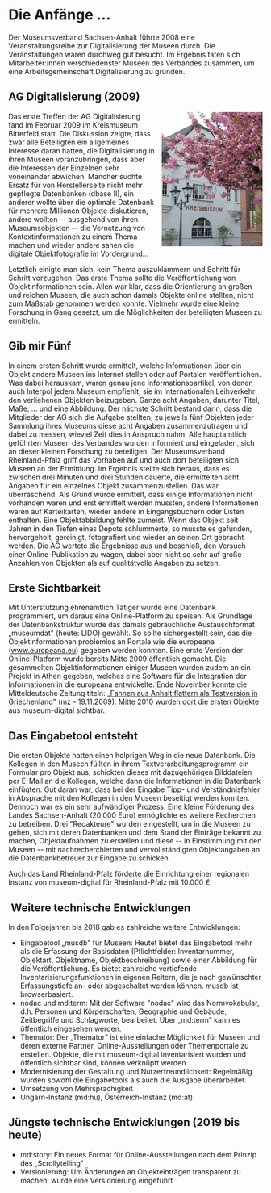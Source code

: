 Die Anfänge \...
================

Der Museumsverband Sachsen-Anhalt führte 2008 eine Veranstaltungsreihe
zur Digitalisierung der Museen durch. Die Veranstaltungen waren durchweg
gut besucht. Im Ergebnis taten sich Mitarbeiter:innen verschiedenster
Museen des Verbandes zusammen, um eine Arbeitsgemeinschaft
Digitalisierung zu gründen.

AG Digitalisierung (2009)
-------------------------

<img alt="Das Kreismuseum Bitterfeld" src="../assets/chapter_1-1/kreismuseum_bitterfeld.jpg" style="float: right; margin-left: 1em;" />

Das erste Treffen der AG Digitalisierung fand im Februar 2009 im
Kreismuseum Bitterfeld statt. Die Diskussion zeigte, dass zwar alle
Beteiligten ein allgemeines Interesse daran hatten, die Digitalisierung
in ihren Museen voranzubringen, dass aber die Interessen der Einzelnen
sehr voneinander abwichen. Mancher suchte Ersatz für von Herstellerseite
nicht mehr gepflegte Datenbanken (dbase II), ein anderer wollte über die
optimale Datenbank für mehrere Millionen Objekte diskutieren, andere
wollten -- ausgehend von ihren Museumsobjekten -- die Vernetzung von
Kontextinformationen zu einem Thema machen und wieder andere sahen die
digitale Objektfotografie im Vordergrund\...

Letztlich einigte man sich, kein Thema auszuklammern und Schritt für
Schritt vorzugehen. Das erste Thema sollte die Veröffentlichung von
Objektinformationen sein. Allen war klar, dass die Orientierung an
großen und reichen Museen, die auch schon damals Objekte online
stellten, nicht zum Maßstab genommen werden konnte. Vielmehr wurde eine
kleine Forschung in Gang gesetzt, um die Möglichkeiten der beteiligten
Museen zu ermitteln.

Gib mir Fünf
------------

In einem ersten Schritt wurde ermittelt, welche Informationen über ein
Objekt andere Museen ins Internet stellen oder auf Portalen
veröffentlichen. Was dabei herauskam, waren genau jene
Informationspartikel, von denen auch Interpol jedem Museum empfiehlt,
sie im Internationalen Leihverkehr den verliehenen Objekten beizugeben.
Ganze acht Angaben, darunter Titel, Maße, \... und eine Abbildung. Der
nächste Schritt bestand darin, dass die Mitglieder der AG sich die
Aufgabe stellten, zu jeweils fünf Objekten jeder Sammlung ihres Museums
diese acht Angaben zusammenzutragen und dabei zu messen, wieviel Zeit
dies in Anspruch nahm. Alle hauptamtlich geführten Museen des Verbandes
wurden informiert und eingeladen, sich an dieser kleinen Forschung zu
beteiligen. Der Museumsverband Rheinland-Pfalz griff das Vorhaben auf
und auch dort beteiligten sich Museen an der Ermittlung. Im Ergebnis
stellte sich heraus, dass es zwischen drei Minuten und drei Stunden
dauerte, die ermittelten acht Angaben für ein einzelnes Objekt
zusammenzustellen. Das war überraschend. Als Grund wurde ermittelt, dass
einige Informationen nicht vorhanden waren und erst ermittelt werden
mussten, andere Informationen waren auf Karteikarten, wieder andere in
Eingangsbüchern oder Listen enthalten. Eine Objektabbildung fehlte
zumeist. Wenn das Objekt seit Jahren in den Tiefen eines Depots
schlummerte, so musste es gefunden, hervorgeholt, gereinigt,
fotografiert und wieder an seinen Ort gebracht werden. Die AG wertete
die Ergebnisse aus und beschloß, den Versuch einer Online-Publikation zu
wagen, dabei aber nicht so sehr auf große Anzahlen von Objekten als auf
qualitätvolle Angaben zu setzen.

Erste Sichtbarkeit
------------------

Mit Unterstützung ehrenamtlich Tätiger wurde eine Datenbank
programmiert, um daraus eine Online-Platform zu speisen. Als Grundlage
der Datenbankstruktur wurde das damals gebräuchliche Austauschformat
„museumdat" (heute: LIDO) gewählt. So sollte sichergestellt sein, das
die Objektinformationen problemlos an Portale wie die europeana
(www.europeana.eu) gegeben werden konnten. Eine erste Version der
Online-Platform wurde bereits Mitte 2009 öffentlich gemacht. Die
gesammelten Objektinformationen einiger Museen wurden zudem an ein
Projekt in Athen gegeben, welches eine Software für die Integration der
Informationen in die europeana entwickelte. Ende November konnte die
Mitteldeutsche Zeitung titeln: „[Fahnen aus Anhalt flattern als
Testversion in
Griechenland](http://www.mz-web.de/bernburg/fahnen-aus-anhalt-flattern-als-testversion-in-griechenland-7950844)"
(mz - 19.11.2009). Mitte 2010 wurden dort die ersten Objekte aus
museum-digital sichtbar.

Das Eingabetool entsteht
------------------------

Die ersten Objekte hatten einen holprigen Weg in die neue Datenbank. Die
Kollegen in den Museen füllten in ihrem Textverarbeitungsprogramm ein
Formular pro Objekt aus, schickten dieses mit dazugehörigen Bilddateien
per E-Mail an die Kollegen, welche dann die Informationen in die
Datenbank einfügten. Gut daran war, dass bei der Eingabe Tipp- und
Verständnisfehler in Absprache mit den Kollegen in den Museen beseitigt
werden konnten. Dennoch war es ein sehr aufwändiger Prozess. Eine kleine
Förderung des Landes Sachsen-Anhalt (20.000 Euro) ermöglichte es weitere
Recherchen zu betreiben. Drei "Redakteure" wurden eingestellt, um in die
Museen zu gehen, sich mit deren Datenbanken und dem Stand der Einträge
bekannt zu machen, Objektaufnahmen zu erstellen und diese -- in
Einstimmung mit den Museen -- mit nachrecherchierten und
vervollständigten Objektangaben an die Datenbankbetreuer zur Eingabe zu
schicken.

Auch das Land Rheinland-Pfalz förderte die Einrichtung einer regionalen
Instanz von museum-digital für Rheinland-Pfalz mit 10.000 €.

 Weitere technische Entwicklungen
---------------------------------

In den Folgejahren bis 2018 gab es zahlreiche weitere Entwicklungen:

-   Eingabetool „musdb" für Museen: Heutet bietet das Eingabetool mehr
    als die Erfassung der Basisdaten (Pflichtfelder: Inventarnummer,
    Objektart, Objektname, Objektbeschreibung) sowie einer Abbildung für
    die Veröffentlichung. Es bietet zahlreiche vertiefende
    Inventarisierungsfunktionen in eigenen Reitern, die je nach
    gewünschter Erfassungstiefe an- oder abgeschaltet werden können.
    musdb ist browserbasiert.
-   nodac und md:term: Mit der Software "nodac" wird das
    Normvokabular, d.h. Personen und Körperschaften, Geographie und
    Gebäude, Zeitbegriffe und Schlagworte, bearbeitet. Über „md:term"
    kann es öffentlich eingesehen werden.
-   Themator: Der „Themator" ist eine einfache Möglichkeit für Museen
    und deren externe Partner, Online-Ausstellungen oder Themenportale
    zu erstellen. Objekte, die mit museum-digital inventarisiert wurden
    und öffentlich sichtbar sind, können verknüpft werden.
-   Modernisierung der Gestaltung und Nutzerfreundlichkeit: Regelmäßig
    wurden sowohl die Eingabetools als auch die Ausgabe überarbeitet.
-   Umsetzung von Mehrsprachigkeit
-   Ungarn-Instanz (md:hu), Österreich-Instanz (md:at)

Jüngste technische Entwicklungen (2019 bis heute)
-------------------------------------------------

-   md:story: Ein neues Format für Online-Ausstellungen nach dem Prinzip
    des „Scrollytelling"
-   Versionierung: Um Änderungen an Objekteinträgen transparent zu
    machen, wurde eine Versionierung eingeführt
